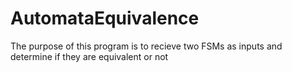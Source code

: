 # AutomataEquivalence
The purpose of this program is to recieve two FSMs as inputs and determine if they are equivalent or not
